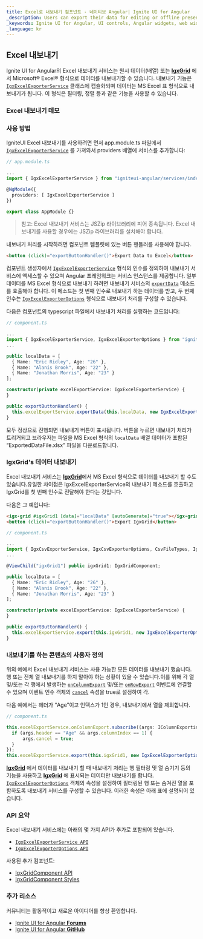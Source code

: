 ```yaml
---
title: Excel로 내보내기 컴포넌트 - 네이티브 Angular| Ignite UI for Angular
_description: Users can export their data for editing or offline presentation can do so in Excel format with the Export to Excel Ignite UI for Angular component.
_keywords: Ignite UI for Angular, UI controls, Angular widgets, web widgets, UI widgets, Angular, Native Angular Controls, Native Angular Components Suite, Native Angular Controls, Native Angular Components Library, Angular Grid, Angular Data Grid, Angular Grid Control, Angular Grid Component, Excel Export, Angular Excel Component, Angular Export Excel
_language: kr
---
```


## Excel 내보내기

<p class="highlight">

Ignite UI for Angular의 Excel 내보내기 서비스는 원시 데이터(배열) 또는 [**IgxGrid**](grid/grid.md) 에서 Microsoft® Excel® 형식으로 데이터를 내보내기할 수 있습니다. 내보내기 기능은 [`IgxExcelExporterService`]({environment:angularApiUrl}/classes/igxexcelexporterservice.html) 클래스에 캡슐화되며 데이터는 MS Excel 표 형식으로 내보내기가 됩니다. 이 형식은 필터링, 정렬 등과 같은 기능을 사용할 수 있습니다.
</p>
<div class="divider"></div>

### Excel 내보내기 데모


<code-view style="height: 100px;" 
           data-demos-base-url="{environment:demosBaseUrl}" 
           iframe-src="{environment:demosBaseUrl}/services/export-excel" >
</code-view>

<div class="divider--half"></div>

### 사용 방법

IgniteUI Excel 내보내기를 사용하려면 먼저 app.module.ts 파일에서 [`IgxExcelExporterService`]({environment:angularApiUrl}/classes/igxexcelexporterservice.html) 를 가져와서 providers 배열에 서비스를 추가합니다:

```typescript
// app.module.ts

...
import { IgxExcelExporterService } from "igniteui-angular/services/index";

@NgModule({
  providers: [ IgxExcelExporterService ]
})

export class AppModule {}
```

> 참고: Excel 내보내기 서비스는 JSZip 라이브러리에 피어 종속됩니다. Excel 내보내기를 사용할 경우에는 JSZip 라이브러리를 설치해야 합니다.

내보내기 처리를 시작하려면 컴포넌트 템플릿에 있는 버튼 핸들러를 사용해야 합니다.

```html
<button (click)="exportButtonHandler()">Export Data to Excel</button>
```

컴포넌트 생성자에서 [`IgxExcelExporterService`]({environment:angularApiUrl}/classes/igxexcelexporterservice.html) 형식의 인수를 정의하여 내보내기 서비스에 액세스할 수 있으며 Angular 프레임워크는 서비스 인스턴스를 제공합니다. 일부 데이터를 MS Excel 형식으로 내보내기 하려면 내보내기 서비스의 [`exportData`]({environment:angularApiUrl}/classes/igxexcelexporterservice.html#exportdata) 메소드를 호출해야 합니다. 이 메소드는 첫 번째 인수로 내보내기 하는 데이터를 받고, 두 번째 인수는 [`IgxExcelExporterOptions`]({environment:angularApiUrl}/classes/igxexcelexporteroptions.html) 형식으로 내보내기 처리를 구성할 수 있습니다.

다음은 컴포넌트의 typescript 파일에서 내보내기 처리를 실행하는 코드입니다:

```typescript
// component.ts

...
import { IgxExcelExporterService, IgxExcelExporterOptions } from "igniteui-angular/services/index";
...

public localData = [
  { Name: "Eric Ridley", Age: "26" },
  { Name: "Alanis Brook", Age: "22" },
  { Name: "Jonathan Morris", Age: "23" }
];

constructor(private excelExportService: IgxExcelExporterService) {
}

public exportButtonHandler() {
  this.excelExportService.exportData(this.localData, new IgxExcelExporterOptions("ExportedDataFile"));
}

```

모두 정상으로 진행되면 내보내기 버튼이 표시됩니다. 버튼을 누르면 내보내기 처리가 트리거되고 브라우저는 파일을 MS Excel 형식의 `localData` 배열 데이터가 포함된 “ExportedDataFile.xlsx” 파일을 다운로드합니다. 


### IgxGrid's 데이터 내보내기

Excel 내보내기 서비스는 [**IgxGrid**](grid/grid.md)에서 MS Excel 형식으로 데이터를 내보내기 할 수도 있습니다.유일한 차이점은 IgxExcelExporterService의 내보내기 메소드를 호출하고 IgxGrid를 첫 번째 인수로 전달해야 한다는 것입니다.

다음은 그 예입니다:

```html
<igx-grid #igxGrid1 [data]="localData" [autoGenerate]="true"></igx-grid>
<button (click)="exportButtonHandler()">Export IgxGrid</button>
```

```typescript
// component.ts

...
import { IgxCsvExporterService, IgxCsvExporterOptions, CsvFileTypes, IgxGridComponent } from 'igniteui-angular';
...

@ViewChild("igxGrid1") public igxGrid1: IgxGridComponent;

public localData = [
  { Name: "Eric Ridley", Age: "26" },
  { Name: "Alanis Brook", Age: "22" },
  { Name: "Jonathan Morris", Age: "23" }
];

constructor(private excelExportService: IgxExcelExporterService) {
}

public exportButtonHandler() {
  this.excelExportService.export(this.igxGrid1, new IgxExcelExporterOptions("ExportedDataFile"));
}

```


<code-view style="height: 300px;" 
           data-demos-base-url="{environment:demosBaseUrl}" 
           iframe-src="{environment:demosBaseUrl}/services/export-excel-sample-1" >
</code-view>




### 내보내기를 하는 콘텐츠의 사용자 정의

위의 예에서 Excel 내보내기 서비스는 사용 가능한 모든 데이터를 내보내기 했습니다. 행 또는 전체 열 내보내기를 하지 말아야 하는 상황이 있을 수 있습니다.이를 위해 각 열 및/또는 각 행에서 발생하는 [`onColumnExport`]({environment:angularApiUrl}/classes/igxexcelexporterservice.html#oncolumnexport)  및/또는 [`onRowExport`]({environment:angularApiUrl}/classes/igxexcelexporterservice.html#onrowexport) 이벤트에 연결할 수 있으며 이벤트 인수 객체의  [`cancel`]({environment:angularApiUrl}/interfaces/irowexportingeventargs.html#cancel) 속성을 true로 설정하여 각.

다음 예에서는 헤더가 “Age”이고 인덱스가 1인 경우, 내보내기에서 열을 제외합니다.

```typescript
// component.ts

this.excelExportService.onColumnExport.subscribe((args: IColumnExportingEventArgs) => {
  if (args.header == "Age" && args.columnIndex == 1) {
      args.cancel = true;
  }
});
this.excelExportService.export(this.igxGrid1, new IgxExcelExporterOptions("ExportedDataFile"));
```

[**IgxGrid**](grid/grid.md) 에서 데이터를 내보내기 할 때 내보내기 처리는 행 필터링 및 열 숨기기 등의 기능을 사용하고 [**IgxGrid**](grid/grid.md) 에 표시되는 데이터만 내보내기를 합니다. [`IgxExcelExporterOptions`]({environment:angularApiUrl}/classes/igxexcelexporteroptions.html) 객체의 속성을 설정하여 필터링된 행 또는 숨겨진 열을 포함하도록 내보내기 서비스를 구성할 수 있습니다. 이러한 속성은 아래 표에 설명되어 있습니다.

### API 요약

Excel 내보내기 서비스에는 아래의 몇 가지 API가 추가로 포함되어 있습니다.

* [`IgxExcelExporterService API`]({environment:angularApiUrl}/classes/igxexcelexporterservice.html)
* [`IgxExcelExporterOptions API`]({environment:angularApiUrl}/classes/igxexcelexporteroptions.html)

사용된 추가 컴포넌트:

* [IgxGridComponent API]({environment:angularApiUrl}/classes/igxgridcomponent.html)
* [IgxGridComponent Styles]({environment:sassApiUrl}/themes#function-grid-theme)

<div class="divider"></div>

### 추가 리소스

<div class="divider--half"></div>
커뮤니티는 활동적이고 새로운 아이디어를 항상 환영합니다.

* [Ignite UI for Angular **Forums**](https://www.infragistics.com/community/forums/f/ignite-ui-for-angular)
* [Ignite UI for Angular **GitHub**](https://github.com/IgniteUI/igniteui-angular)
